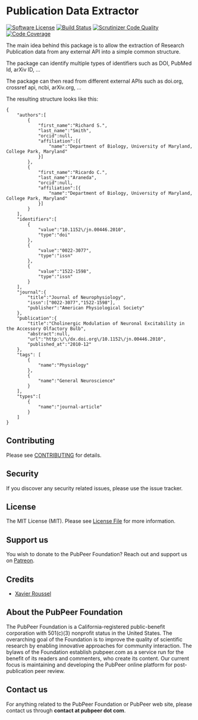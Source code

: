# Publication Data Extractor
[![Software License](https://img.shields.io/badge/license-MIT-brightgreen.svg?style=flat-square)](LICENSE.md)
[![Build Status](https://travis-ci.org/PubPeerFoundation/PublicationDataExtractor.svg?branch=master)](https://travis-ci.org/PubPeerFoundation/PublicationDataExtractor)
[![Scrutinizer Code Quality](https://scrutinizer-ci.com/g/PubPeerFoundation/PublicationDataExtractor/badges/quality-score.png?b=master)](https://scrutinizer-ci.com/g/PubPeerFoundation/PublicationDataExtractor/?branch=master)
[![Code Coverage](https://scrutinizer-ci.com/g/PubPeerFoundation/PublicationDataExtractor/badges/coverage.png?b=master)](https://scrutinizer-ci.com/g/PubPeerFoundation/PublicationDataExtractor/?branch=master)

The main idea behind this package is to allow the extraction of Research Publication data from any external API into a simple common structure.

The package can identify multiple types of identifiers such as DOI, PubMed Id, arXiv ID, ...

The package can then read from different external APIs such as doi.org, crossref api, ncbi, arXiv.org, ...

The resulting structure looks like this:

```
{
    "authors":[
        {
            "first_name":"Richard S.",
            "last_name":"Smith",
            "orcid":null,
            "affiliation":[{
                "name":"Department of Biology, University of Maryland, College Park, Maryland"
            }]
        },
        {
            "first_name":"Ricardo C.",
            "last_name":"Araneda",
            "orcid":null,
            "affiliation":[{
                "name":"Department of Biology, University of Maryland, College Park, Maryland"
            }]
        }
    ],
    "identifiers":[
        {
            "value":"10.1152\/jn.00446.2010",
            "type":"doi"
        },
        {
            "value":"0022-3077",
            "type":"issn"
        },
        {
            "value":"1522-1598",
            "type":"issn"
        }
    ],
    "journal":{
        "title":"Journal of Neurophysiology",
        "issn":["0022-3077","1522-1598"],
        "publisher":"American Physiological Society"
    },
    "publication":{
        "title":"Cholinergic Modulation of Neuronal Excitability in the Accessory Olfactory Bulb",
        "abstract":null,
        "url":"http:\/\/dx.doi.org\/10.1152\/jn.00446.2010",
        "published_at":"2010-12"
    },
    "tags": [
        {
            "name":"Physiology"
        },
        {
            "name":"General Neuroscience"
        }
    ],
    "types":[
        {
            "name":"journal-article"
        }
    ]
}
```

## Contributing

Please see [CONTRIBUTING](CONTRIBUTING.md) for details.

## Security

If you discover any security related issues, please use the issue tracker.

## License

The MIT License (MIT). Please see [License File](LICENSE.md) for more information.

## Support us

You wish to donate to the PubPeer Foundation? Reach out and support us on [Patreon](https://www.patreon.com/pubpeer).

## Credits

- [Xavier Roussel](https://github.com/XavRsl)

## About the PubPeer Foundation

The PubPeer Foundation is a California-registered public-benefit corporation with 501(c)(3) nonprofit status in the United States. The overarching goal of the Foundation is to improve the quality of scientific research by enabling innovative approaches for community interaction. The bylaws of the Foundation establish pubpeer.com as a service run for the benefit of its readers and commenters, who create its content. Our current focus is maintaining and developing the PubPeer online platform for post-publication peer review.

## Contact us
For anything related to the PubPeer Foundation or PubPeer web site, please contact us through **contact at pubpeer dot com**.